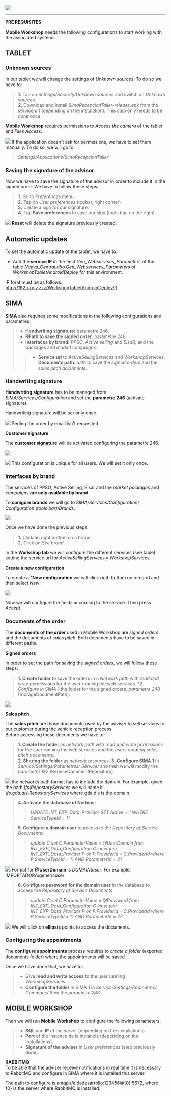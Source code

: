 
![](Images/es-ES_simacanaryversionbn.png)  
  
---    
  
   

  
**PRE REQUISITES**    
  
**Mobile Workshop** needs the following configurations to start working with the associated systems.  
 
## TABLET  
  
 
### Unknown sources    
  
 In our tablet we will change the settings of _Unknown sources_. To do so we have to:  
  
 > **1.** Tap on  _Settings/Security/Unknown sources_ and switch on _Unknown sources_.  
 > **2.** Download and install _SimaRecepcionTaller-release.apk_ from the service url (depending on the instalation). This step only needs to be done once.  
  
  
**Mobile Workshop** requires permissions to _Access the camera_ of the tablet and _Files Access_.
  

![](Images/es-ES_remember.png) If the application doesn't ask for permissions, we have to set them manually. To do so, we will go to:  
   
> _Settings/Applications/SimaRecepcionTaller_.    
  
  
### Saving the signature of the advisor  
   
Now we have to save the signature of the advisor in order to include it  in the signed order. We have to follow these steps:  
   
 > **1.** Go to _Preferences_ menu.  
 > **2.** Tap on _User preferences_ (topbar, right corner)  
 > **3.** Create a sign for our signature.      
 > **4.** Tap **Save preferences**  to save our sign (tools bar, on the rigth).  


![](Images/es-ES_idea.png) **Reset** will delete the signature previously created.  
  
## Automatic updates

 To set the automatic update of the tablet, we have to:  

 
  - Add the **service IP** in the field _Gen_Webservices_Parameters_ of the table _Nueva_Central.dbo.Gen_Webservices_Parameters_ of  _WorkshopTabletAndroidDeploy_ for this environment.  
  
IP forat must be as follows:  http://192.xxx.y.zzz/WorkshopTabletAndroidDeploy/:)  
  
## SIMA  
  
 **SIMA** also requires some modifications in the following configurations and parametres:
  
 > - **Handwriting signature:** parametre 246.  
 > - **RPath to save the signed order:** parametre 248.    
 > - **Interfaces by brand:**   _PPSO_, _Active selling_ and _ElsaR_, and the packages and _market campaigns_.  
 >> - **Service url** to _ActiveSellingServices_  and _WorkshopServices_.  
 > **Documents path**: path to save the _signed orders_ and the _sales pitch documents_.
  
### Handwriting signature
  
 **Handwriting signature** has to be managed from _SIMA/Services/Configuration_ and set the **parametre 246** (activate signature).
  
  
Handwriting signature will be ser only once.  

![](Images/es-ES_idea.png) Seding the order by email isn't requested.

  
**Customer signature**  
  
The **customer signature** will be activated configuring the parametre 246. 
  
![](Images/es-ES_Services_ParametersConfiguration.png)  
  


![](Images/es-ES_idea.png) This configuration is unique for all users. We will set it only once.    
 
### Interfaces by brand  
  
The services of PPSO, Active Selling, Elsar and the _market packages_ and _campaigns_ **are only available by brand**.   
  
To **conigure brands** we will go to _SIMA/Services/Configuration/ Configuration (tools bar)/Brands_.  
  

![](Images/es-ES_Service_Interfaces_Brand.png)  
  
Once we have done the previous steps:  
  
 > **1.** Click on right buttom on a brand.   
 > **2.** Click on _See brand_.    
  
In the **Workshop tab** we will configure the different services (see table) setting the service url for _ActiveSellingServices_  y _WorkshopServices_.  
  
**Create a new configuration**  
  
To create a ^**New configuration** we will click rigth buttom on teh grid and then select _New_.  
  

![](Images/es-ES_Service_Communications.png)  
  
  
Now we will configure the fields according to the service. Then press _Accept_.  

  
  
  

### Documents of the order
  
The **documents of the order** used in Mobile Workshop are _signed orders_  and the documents of _sales pitch_. Both documents have to be saved in different paths.  
 
  
**Signed orders**  
  
In order to set the path for saving the _signed orders_, we will follow these steps:
  
 > **1. Create folder** to save the orders in a _Network path_ with _read and write permissions_ for the user running the web services.
 > **2. Configure in SIMA 1* the folder for the signed orders, _parametre 248_ (StorageDocumentPath).  
  
![](Images/es-ES_SIMA_DocumentsManager_Folder.png)    
    



**Sales pitch**  
  
The **sales pitch** are those documents used by the adviser to sell services to our customer during the vehicle reception process.  
Before accessing these documents we have to:
  
 > **1. Create the folder** as _network path_ with _read and write permissions_ for the suer running the web services and the _users creating sales pitch_ documents.  
 >**2. Sharing the folder** as _network resources_.
 > **3. Configure SIMA 1** in _Service/Settings/Parametres/ Service/_ and then we will modify the _parametre 182_  (ServiceDocumentRepository).    
  

![](Images/es-ES_remember.png) the networks path format has to include the domain. For example, given the path _\\fs\RepostoryServices_ we will name it _\\fs.gda.dis\RepostoryServices_ where gda.dis is the domain.    
  
 > **4. Activate the database of Netbios:**    
 >>_UPDATE INT_EXP_Data_Provider SET Active = 1 WHERE ServiceTypeId = 11_    
    
 > **5. Configure a domain user** to access to the  _Repository of Service Documents_:  
 >> _update C set C.ParameterValue = @UserDomain 
from  INT_EXP_Data_Configuration C
    inner join INT_EXP_Data_Provider P on P.ProviderId = C.ProviderId 
where P.ServiceTypeId = 11 AND ParameterId = 21_   
  

![](Images/es-ES_remember.png) Format for **@UserDomain**  is _DOMAIN\user_. For example: IMPORTADORA\genericuser  
  
 > **6. Configure password for the domain user** in the database to access the _Repository of Service Documents_.  
 >> _update C set C.ParameterValue = @Password 
from INT_EXP_Data_Configuration C 
inner join INT_EXP_Data_Provider P on P.ProviderId = C.ProviderId 
where P.ServiceTypeId = 11 AND ParameterId = 22_ 
  
 

![](Images/es-ES_idea.png) We will click on  **ellipsis** points to access the documents.  
  
### Configuring the appointments    

The **configure appointments** process requires to _create a folder_ (exported documents folder) where the appointments will be saved.  

Once we have done that, we have to:  
  
 > - Give **read and write access** to the user running _WorkshopServices_.  
 > - **Configure the folder** in SIMA 1 in  _Service/Settings/Paametres/ Commons/_ then the _parametre 248_ 
  


  
## MOBILE WORKSHOP  

 Then we will run **Mobile Workshop** to configure the following parameters:  
  
 > - **SQL** and **IP** of the server (depending on the installations).  
 > - **Port** of the instance de la instancia (depending on the installations).  
 > - **Signature of the adviser** in  _User preferences_ (step previously done).    
  
**RABBITMQ**  
To be able that the adviser receive notifications in real time it is necessary to RabbitMQ and configure in SIMA where it is installed this server.

The path to configure is amqp://aidadesarrollo:123456@{0}:5672, where {0} is the server where RabbitMQ is installed.
